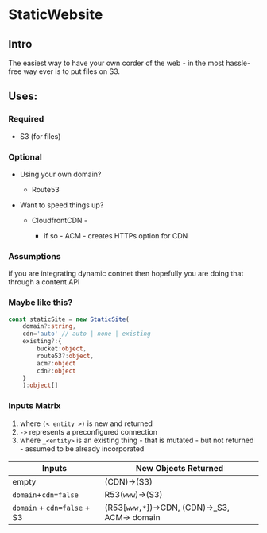 # StaticWebsite

## Intro

The easiest way to have your own corder of the web - in the most hassle-free way ever is to put files on S3.

## Uses:

### Required

- S3 (for files)

### Optional

- Using your own domain?

  - Route53

- Want to speed things up?

  - CloudfrontCDN -

    - if so - ACM - creates HTTPs option for CDN

### Assumptions

if you are integrating dynamic contnet then hopefully you are doing that through a content API

### Maybe like this?

```typescript
const staticSite = new StaticSite(
    domain?:string, 
    cdn='auto' // auto | none | existing
    existing?:{
        bucket:object, 
        route53?:object, 
        acm?:object
        cdn?:object
    }
    ):object[]
```

### Inputs Matrix

1. where `(< entity >)` is new and returned
2. `->` represents a preconfigured connection
3. where `_<entity>` is an existing thing - that is mutated - but not returned - assumed to be already incorporated

Inputs                      | New Objects Returned
--------------------------- | ---------------------------------------------
empty                       | (CDN)->(S3)
`domain`+`cdn=false`        | R53(`www`)->(S3)
`domain` + `cdn=false` + S3 | (R53[`www,*`])->CDN, (CDN)->_S3, ACM-> domain
